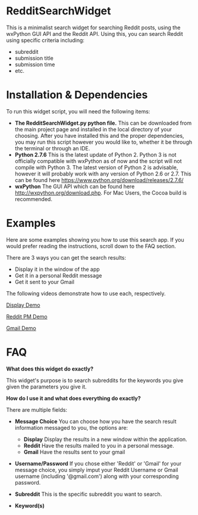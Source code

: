 RedditSearchWidget
=============
This is a minimalist search widget for searching Reddit posts, using the wxPython GUI API and the Reddit API. Using this, you can search Reddit using specific criteria including:

- subreddit
- submission title
- submission time
- etc.

Installation & Dependencies
=============
To run this widget script, you will need the following items:

- **The RedditSearchWidget.py python file.** This can be downloaded from the main project page and installed in the local directory of your choosing. After you have installed this and the proper dependencies, you may run this script however you would like to, whether it be through the terminal or through an IDE.
- **Python 2.7.6** This is the latest update of Python 2. Python 3 is not officially compatible with wxPython as of now and the script will not compile with Python 3. The latest version of Python 2 is advisable, however it will probably work with any version of Python 2.6 or 2.7. This can be found here https://www.python.org/download/releases/2.7.6/
- **wxPython** The GUI API which can be found here http://wxpython.org/download.php. For Mac Users, the Cocoa build is recommended. 

Examples
=============
Here are some examples showing you how to use this search app. If you would prefer reading the instructions, scroll down to the FAQ section.

There are 3 ways you can get the search results:

- Display it in the window of the app
- Get it in a personal Reddit message
- Get it sent to your Gmail

The following videos demonstrate how to use each, respectively. 

[Display Demo](https://www.youtube.com/watch?v=PsaaO2hIyjw)

[Reddit PM Demo](https://www.youtube.com/watch?v=QvwyRUeosE4)

[Gmail Demo](https://www.youtube.com/watch?v=GuRXJHX4_Gk)

FAQ
=============

**What does this widget do exactly?**

This widget's purpose is to search subreddits for the keywords you give given the parameters you give it.

**How do I use it and what does everything do exactly?**

There are multiple fields:

- **Message Choice** You can choose how you have the search result information messaged to you, the options are:

    - **Display** Display the results in a new window within the application.
    - **Reddit** Have the results mailed to you in a personal message.
    - **Gmail** Have the results sent to your gmail
    
- **Username/Password** If you chose either 'Reddit' or 'Gmail' for your message choice, you simply imput your Reddit Username or Gmail username (including '@gmail.com') along with your corresponding password.

- **Subreddit** This is the specific subreddit you want to search. 

- **Keyword(s)** 



